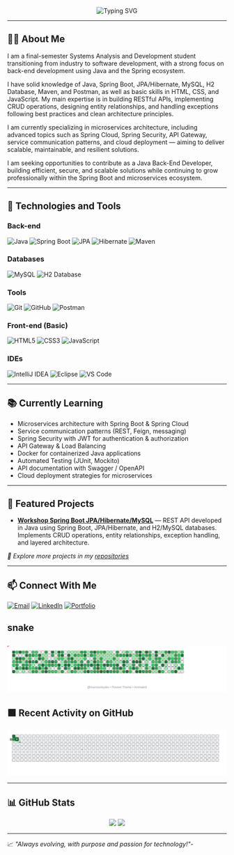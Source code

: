 <p align="center">
  <img src="https://readme-typing-svg.herokuapp.com?font=Fira+Code&size=24&pause=1000&color=00FFFF&center=true&vCenter=true&width=1000&lines=👋+Hi%2C+I'm+Marcio+Cley!;Java+Developer+in+training.;Spring+Boot+lover+🚀;Welcome+to+my+GitHub+profile!&repeat=true" alt="Typing SVG" />
</p>

---

## 👨‍💻 About Me

I am a final-semester Systems Analysis and Development student transitioning from industry to software development, with a strong focus on back-end development using Java and the Spring ecosystem.

I have solid knowledge of Java, Spring Boot, JPA/Hibernate, MySQL, H2 Database, Maven, and Postman, as well as basic skills in HTML, CSS, and JavaScript. My main expertise is in building RESTful APIs, implementing CRUD operations, designing entity relationships, and handling exceptions following best practices and clean architecture principles.

I am currently specializing in microservices architecture, including advanced topics such as Spring Cloud, Spring Security, API Gateway, service communication patterns, and cloud deployment — aiming to deliver scalable, maintainable, and resilient solutions.

I am seeking opportunities to contribute as a Java Back-End Developer, building efficient, secure, and scalable solutions while continuing to grow professionally within the Spring Boot and microservices ecosystem.

---

## 🚀 Technologies and Tools

### **Back-end**
![Java](https://img.shields.io/badge/Java-ED8B00?style=for-the-badge&logo=java&logoColor=white)
![Spring Boot](https://img.shields.io/badge/Spring%20Boot-6DB33F?style=for-the-badge&logo=spring-boot&logoColor=white)
![JPA](https://img.shields.io/badge/JPA-007396?style=for-the-badge&logo=java&logoColor=white)
![Hibernate](https://img.shields.io/badge/Hibernate-59666C?style=for-the-badge&logo=hibernate&logoColor=white)
![Maven](https://img.shields.io/badge/Maven-C71A36?style=for-the-badge&logo=apache-maven&logoColor=white)

### **Databases**
![MySQL](https://img.shields.io/badge/MySQL-00758F?style=for-the-badge&logo=mysql&logoColor=white)
![H2 Database](https://img.shields.io/badge/H2-1F72B5?style=for-the-badge&logo=h2&logoColor=white)

### **Tools**
![Git](https://img.shields.io/badge/Git-F05032?style=for-the-badge&logo=git&logoColor=white)
![GitHub](https://img.shields.io/badge/GitHub-181717?style=for-the-badge&logo=github&logoColor=white)
![Postman](https://img.shields.io/badge/Postman-FF6C37?style=for-the-badge&logo=postman&logoColor=white)

### **Front-end (Basic)**
![HTML5](https://img.shields.io/badge/HTML5-e34c26?style=for-the-badge&logo=html5&logoColor=white)
![CSS3](https://img.shields.io/badge/CSS3-1572B6?style=for-the-badge&logo=css3&logoColor=white)
![JavaScript](https://img.shields.io/badge/JavaScript-F7DF1E?style=for-the-badge&logo=javascript&logoColor=black)

### **IDEs**
![IntelliJ IDEA](https://img.shields.io/badge/IntelliJIDEA-000000.svg?style=for-the-badge&logo=intellij-idea&logoColor=white)
![Eclipse](https://img.shields.io/badge/EclipseIDE-2C2255?style=for-the-badge&logo=eclipse&logoColor=white)
![VS Code](https://img.shields.io/badge/VS%20Code-007ACC?style=for-the-badge&logo=visual-studio-code&logoColor=white)

---

## 📚 Currently Learning
- Microservices architecture with Spring Boot & Spring Cloud
- Service communication patterns (REST, Feign, messaging)
- Spring Security with JWT for authentication & authorization
- API Gateway & Load Balancing
- Docker for containerized Java applications
- Automated Testing (JUnit, Mockito)
- API documentation with Swagger / OpenAPI
- Cloud deployment strategies for microservices

---

## 📂 Featured Projects

- [**Workshop Spring Boot JPA/Hibernate/MySQL**](https://github.com/marciocleydev/workshop_springBoot_jpa_2.0) — REST API developed in Java using Spring Boot, JPA/Hibernate, and H2/MySQL databases. Implements CRUD operations, entity relationships, exception handling, and layered architecture.

*📌 Explore more projects in my [repositories](https://github.com/marciocleydev?tab=repositories)*

---

## 📫 Connect With Me

[![Email](https://img.shields.io/badge/Gmail-D14836?style=for-the-badge&logo=gmail&logoColor=white)](mailto:marciocleydev@gmail.com)
[![LinkedIn](https://img.shields.io/badge/LinkedIn-%230077B5.svg?style=for-the-badge&logo=linkedin&logoColor=white)](https://www.linkedin.com/in/marciocleydev/)
[![Portfolio](https://img.shields.io/badge/Portfolio-12100E?style=for-the-badge&logo=github&logoColor=white)](https://marciocleydev.github.io/)

## snake

![GitHub Animation](https://raw.githubusercontent.com/marciocleydev/marciocleydev/main/assets/github-contribution-grid-rocket.svg?v=3)
---
## 🟩 Recent Activity on GitHub

![Snake Animation](https://raw.githubusercontent.com/marciocleydev/marciocleydev/main/assets/github-contribution-grid-snake.svg)

---

## 📊 GitHub Stats

<p align="center">
  <img height="180em" src="https://github-readme-stats.vercel.app/api?username=marciocleydev&show_icons=true&theme=tokyonight&hide_border=true" />
  <img height="180em" src="https://github-readme-stats.vercel.app/api/top-langs/?username=marciocleydev&layout=compact&theme=tokyonight&hide_border=true"/>
</p>

---

📈 _"Always evolving, with purpose and passion for technology!"_-
